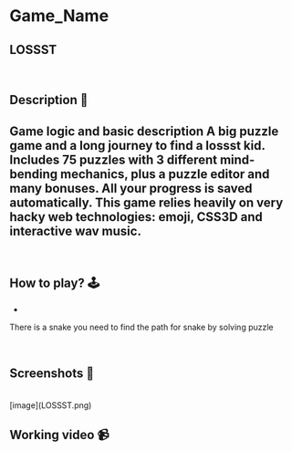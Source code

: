 # **Game_Name** 
LOSSST
---

<br>

## **Description 📃**
<!-- add your game description here  -->
Game logic and basic description
A big puzzle game and a long journey to find a lossst kid.
Includes 75 puzzles with 3 different mind-bending mechanics, plus a puzzle editor and many bonuses.
All your progress is saved automatically.
This game relies heavily on very hacky web technologies: emoji, CSS3D and interactive wav music.
- 

<br>

## **How to play? 🕹️**
<!-- add the steps how to play games -->
- 
There is a snake you need to find the path for snake by solving puzzle

<br>

## **Screenshots 📸**

<br>
<!-- add your screenshots like this -->
[image](LOSSST.png)

<br>

## **Working video 📹**
<!-- add your working video over here -->

